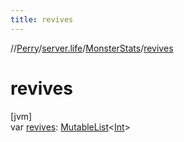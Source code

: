 ```yaml
---
title: revives
---
```

//[Perry](../../../index.html)/[server.life](../index.html)/[MonsterStats](index.html)/[revives](revives.html)



# revives



[jvm]\
var [revives](revives.html): [MutableList](https://kotlinlang.org/api/latest/jvm/stdlib/kotlin.collections/-mutable-list/index.html)<[Int](https://kotlinlang.org/api/latest/jvm/stdlib/kotlin/-int/index.html)>




